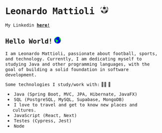 # <samp>Leonardo Mattioli </samp><img src="https://github.com/LeonardoMattioli/assets/blob/main/ball.gif" width="30px" height="30px">

<samp>My Linkedin [__here!__](https://www.linkedin.com/in/leonardomattioli/)</samp>

## <samp>Hello World!</samp> <img src="https://github.com/LeonardoMattioli/assets/blob/main/earth.gif" width="22px" height="22px">

<samp>I am Leonardo Mattioli, passionate about football, sports, and technology. Currently, I am dedicating myself to studying Java and other programming languages, with the goal of building a solid foundation in software development.

<samp>Some technologies I study/work with:</samp>&nbsp;👨‍💻&nbsp;🚀

- &nbsp;<samp>Java (Spring Boot, MVC, JPA, Hibernate, JavaFX)</samp>
- &nbsp;<samp>SQL (PostgreSQL, MySQL, Supabase, MongoDB)</samp>
- &nbsp;<samp>I love to travel and get to know new places and cultures.</samp>
- &nbsp;<samp>JavaScript (React, Next)</samp>
- &nbsp;<samp>Testes (Cypress, Jest)</samp>
- &nbsp;<samp>Node</samp>
